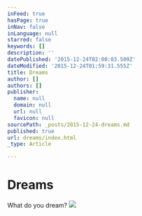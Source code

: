 ```yaml
---
inFeed: true
hasPage: true
inNav: false
inLanguage: null
starred: false
keywords: []
description: ''
datePublished: '2015-12-24T02:00:03.509Z'
dateModified: '2015-12-24T01:59:31.555Z'
title: Dreams
author: []
authors: []
publisher:
  name: null
  domain: null
  url: null
  favicon: null
sourcePath: _posts/2015-12-24-dreams.md
published: true
url: dreams/index.html
_type: Article

---
```

# Dreams

What do you dream?
![](https://the-grid-user-content.s3-us-west-2.amazonaws.com/357e9119-4257-46d2-836b-562569c0d473.jpg)